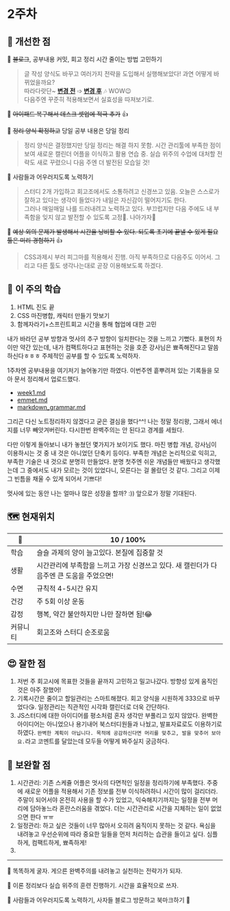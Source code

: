 # 2주차
## 🤡 개선한 점 

🚩 ~~블로그~~, 공부내용 커밋, 회고 정리 시간 줄이는 방법 고민하기

> 글 작성 양식도 바꾸고 여러가지 전략을 도입해서 실행해보았다! 과연 어떻게 바뀌었을까요?<br>
> 따라다랏단~ **[변경 전](https://itsowavy.tistory.com/71)** ➩ **[변경 후](https://itsowavy.tistory.com/80)** 🎶 WOW😉<br> 
> 다음주엔 꾸준히 적용해보면서 실효성을 따져보기로.

🚩 ~~아이패드 복구해서 데스크 셋업에 적극 추가~~ 👍

🚩 ~~정리 양식 확정하고~~ 당일 공부 내용은 당일 정리

> 정리 양식은 결정했지만 당일 정리는 해결 하지 못함. 시간 관리툴에 부족한 점이 보여 새로운 캘린더 어플을 이식하고 활용 연습 중. 실습 위주의 수업에 대처할 전략도 새로 꾸렸으니 다음 주엔 더 발전된 모습일 것!

🚩 사람들과 어우러지도록 노력하기

>스터디 2개 가입하고 회고조에서도 소통하려고 신경쓰고 있음. 오늘은 스스로가 잘하고 있다는 생각이 들었다가 내일은 자신감이 떨어지기도 한다.<br> 그러나 매일매일 나를 드러내려고 노력하고 있다. 부끄럽지만 다음 주에도 내 부족함을 잊지 않고 발전할 수 있도록 고정📌. 나아가자👣

🚩 ~~예상 외의 문제가 발생해서 시간을 낭비할 수 있다. 되도록 초기에 끝낼 수 있게 필요 툴은 미리 경험하기~~ 👍

> CSS과제시 부러 피그마를 적용해서 진행. 아직 부족하므로 다음주도 이어서. 그리고 다른 툴도 생각나는대로 곧장 이용해보도록 하겠다.

## 📓 이 주의 학습

1. HTML 진도 끝
2. CSS 마진병합, 캐릭터 만들기 맛보기
3. 함께자라기+스프린트회고 시간을 통해 협업에 대한 고민

내가 바라던 공부 방향과 멋사의 추구 방향이 일치한다는 것을 느끼고 기뻤다. 표현의 차이만 약간 있는데, 내가 컴팩트하다고 표현하는 것을 호준 강사님은 뾰족해진다고 말씀하신다ㅎㅎㅎ 주체적인 공부를 할 수 있도록 노력하자.

1주차엔 공부내용을 여기저기 늘어놓기만 하였다. 이번주엔 흩뿌려져 있는 기록들을 모아 문서 정리해서 업로드했다.
* [week1.md](https://github.com/itso-wavy/babyLion/blob/main/week1.md) 
* [emmet.md](https://github.com/itso-wavy/babyLion/blob/main/week1@emmet.md)
* [markdown_grammar.md](https://github.com/itso-wavy/babyLion/blob/main/week1@markdown_grammar.md)

그리곤 다신 노트정리하지 않겠다고 굳은 결심을 했다^^! 나는 정말 정리왕, 그래서 에너지를 너무 빼앗겨버린다. 다시한번 완벽주의는 안 된다고 경계를 세웠다. 

다만 이렇게 돌아보니 내가 놓쳤던 몇가지가 보이기도 했다. 마진 병합 개념, 강사님이 이용하시는 것 중 내 것은 아니었던 단축키 등이다. 부족한 개념은 논리적으로 익히고, 부족한 기술은 내 것으로 분명히 만들었다. 분명 첫주엔 쉬운 개념들만 배웠다고 생각했는데 그 중에서도 내가 모르는 것이 있었다니, 모른다는 걸 몰랐던 것 같다. 그리고 이제 그 빈틈을 채울 수 있게 되어서 기쁘다! 

멋사에 있는 동안 나는 얼마나 많은 성장을 할까? :)) 앞으로가 정말 기대된다.

## 🗺️ 현재위치

 🐾 |10 / 100%
--  |--
학습| 슬슬 과제의 양이 늘고있다. 본질에 집중할 것
생활| 시간관리에 부족함을 느끼고 가장 신경쓰고 있다. 새 캘린더가 다음주엔 큰 도움을 주었으면!
수면| 규칙적 4-5시간 유지
건강| 주 5회 이상 운동
감정| 행복, 약간 불안하지만 나만 잘하면 됨!😂
커뮤니티| 회고조와 스터디 순조로움
  
## 😍 잘한 점

1. 저번 주 회고시에 목표한 것들을 끝까지 고민하고 밀고나갔다. 방향성 있게 움직인 것은 아주 잘했어!
2. 기록시간은 줄이고 할일관리는 스마트해졌다. 회고 양식을 시원하게 333으로 바꾸었다😘. 일정관리는 직관적인 시각화 캘린더로 더욱 간단하다. 
3. JS스터디에 대한 아이디어를 평소처럼 혼자 생각만 부풀리고 있지 않았다. 완벽한 아이디어는 아니었으나 용기내어 북스터디원들과 나눴고, 발표자료로도 이용하기로 하였다. 
`완벽한 계획이 아닙니다. 목적에 공감하신다면 머리를 맞추고, 발을 맞추어 보아요.`라고 코멘트를 달았는데 모두들 어떻게 봐주실지 궁금하다.

## 🤢 보완할 점

1. 시간관리: 기존 스케쥴 어플은 멋사의 다면적인 일정을 정리하기에 부족했다. 주중에 새로운 어플을 적용해서 기존 정보를 전부 이식하려하니 시간이 많이 걸리더라. 주말이 되어서야 온전히 사용을 할 수가 있었고, 익숙해지기까지는 일정을 전부 머리에 담아놓느라 혼란스러움을 겪었다. 더는 시간관리로 시간을 지체하는 일이 없었으면 한다 ㅠㅠ
2. 일정관리: 하고 싶은 것들이 너무 많아서 오히려 움직이지 못하는 것 같다. 욕심을 내려놓고 우선순위에 따라 중요한 일들을 먼저 처리하는 습관을 들이고 싶다. 심플하게, 컴팩트하게, 뾰족하게!
3. 

---

🚩 똑똑하게 굴자. 게으른 완벽주의를 내려놓고 실천하는 전략가가 되자.

🚩 이론 정리보다 실습 위주의 훈련 진행하기. 시간을 효율적으로 쓰자.

🚩 사람들과 어우러지도록 노력하기, 사자들 블로그 방문하고 북마크하기 📌

<!-- 나는 오늘 무엇을 배웠지? 무엇을 해봤지? 오늘 배운 걸로 이전과 다르게 해본 것은? 그걸 통해 얻은 통찰은? 다음 번에는 어떻게 다르게 할 수 있을까??
=> 내가 이걸 적으면서 무엇을 배울 수 있을까? -->
